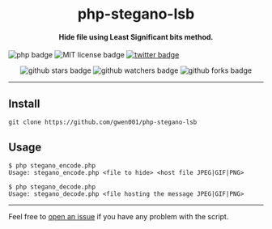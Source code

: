 <h1 align="center">php-stegano-lsb</h1>

<h4 align="center">Hide file using Least Significant bits method.</h4>

<p align="left">
    <img src="https://img.shields.io/badge/php-%3E=5.5-blue" alt="php badge">
    <img src="https://img.shields.io/badge/license-MIT-green" alt="MIT license badge">
    <a href="https://twitter.com/intent/tweet?text=https%3a%2f%2fgithub.com%2fgwen001%2fphp-stegano-lsb%2f" target="_blank"><img src="https://img.shields.io/twitter/url?style=social&url=https%3A%2F%2Fgithub.com%2Fgwen001%2Fphp-stegano-lsb" alt="twitter badge"></a>
</p>

<p align="center">
    <img src="https://img.shields.io/github/stars/gwen001/php-stegano-lsb?style=social" alt="github stars badge">
    <img src="https://img.shields.io/github/watchers/gwen001/php-stegano-lsb?style=social" alt="github watchers badge">
    <img src="https://img.shields.io/github/forks/gwen001/php-stegano-lsb?style=social" alt="github forks badge">
</p>

---

## Install

```
git clone https://github.com/gwen001/php-stegano-lsb
```

## Usage

```
$ php stegano_encode.php
Usage: stegano_encode.php <file to hide> <host file JPEG|GIF|PNG>
```

```
$ php stegano_decode.php
Usage: stegano_decode.php <file hosting the message JPEG|GIF|PNG>
```

---

Feel free to [open an issue](/../../issues/) if you have any problem with the script.  


